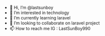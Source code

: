 - 👋 Hi, I’m @lastsunboy
- 👀 I’m interested in technology
- 🌱 I’m currently learning laravel
- 💞️ I’m looking to collaborate on laravel project
- 📫 How to reach me IG : LastSunBoy990

<!---
lastsunboy/lastsunboy is a ✨ special ✨ repository because its `README.md` (this file) appears on your GitHub profile.
You can click the Preview link to take a look at your changes.
--->
